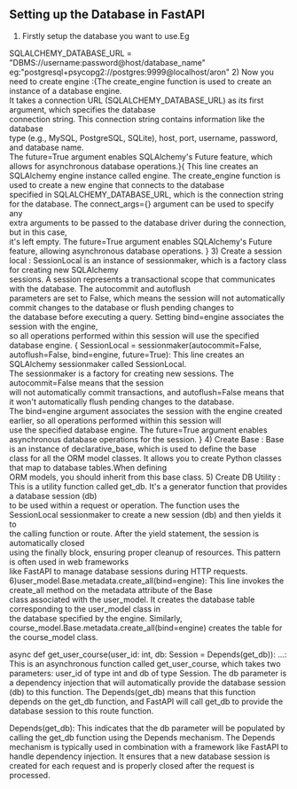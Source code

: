 ## Setting up the Database in FastAPI 
1) Firstly setup the database you want to use.Eg
   
SQLALCHEMY_DATABASE_URL = "DBMS://username:password@host/database_name"
eg:"postgresql+psycopg2://postgres:9999@localhost/aron" 
2) Now you need to create engine :{The create_engine function is used to create an instance of a database engine.<br> It takes a connection URL (SQLALCHEMY_DATABASE_URL) as its first argument, which specifies the database <br>  connection string. This connection string contains information like the database <br> type (e.g., MySQL, PostgreSQL, SQLite), host, port, username, password, and database name. <br> The future=True argument enables SQLAlchemy's Future feature, which allows for asynchronous database operations.}{
This line creates an SQLAlchemy engine instance called engine. The create_engine function is used to create a new engine that connects to the database <br> specified in SQLALCHEMY_DATABASE_URL, which is the connection string for the database. The connect_args={} argument can be used to specify any <br>  extra arguments to be passed to the database driver during the connection, but in this case, <br> it's left empty. The future=True argument enables SQLAlchemy's Future feature, allowing asynchronous database operations.
}
3) Create a session local : SessionLocal is an instance of sessionmaker, which is a factory class for creating new SQLAlchemy <br> sessions. A session represents a transactional scope that communicates with the database. The autocommit and autoflush <br> parameters are set to False, which means the session will not automatically commit changes to the database or flush pending changes to <br> the database before executing a query. Setting bind=engine associates the session with the engine,<br>  so all operations performed within this session will use the specified database engine.
{
SessionLocal = sessionmaker(autocommit=False, autoflush=False, bind=engine, future=True): This line creates an SQLAlchemy sessionmaker called SessionLocal. <br> The sessionmaker is a factory for creating new sessions. The autocommit=False means that the session<br>  will not automatically commit transactions, and autoflush=False means that it won't automatically flush pending changes to the database. <br> The bind=engine argument associates the session with the engine created earlier, so all operations performed within this session will<br>  use the specified database engine. The future=True argument enables asynchronous database operations for the session.
}
4) Create Base : Base is an instance of declarative_base, which is used to define the base <br> class for all the ORM model classes. It allows you to create Python classes that map to database tables.When defining<br>  ORM models, you should inherit from this base class.
5) Create DB Utility : This is a utility function called get_db. It's a generator function that provides a database session (db)<br>  to be used within a request or operation. The function uses the SessionLocal sessionmaker to create a new session (db) and then yields it to<br>  the calling function or route. After the yield statement, the session is automatically closed <br> using the finally block, ensuring proper cleanup of resources. This pattern is often used in web frameworks<br>  like FastAPI to manage database sessions during HTTP requests.
6)user_model.Base.metadata.create_all(bind=engine): This line invokes the create_all method on the metadata attribute of the Base<br>  class associated with the user_model. It creates the database table corresponding to the user_model class in <br> the database specified by the engine. Similarly, course_model.Base.metadata.create_all(bind=engine) creates the table for the course_model class.

async def get_user_course(user_id: int, db: Session = Depends(get_db)): ...: This is an asynchronous function called get_user_course, which takes two parameters: user_id of type int and db of type Session. The db parameter is a dependency injection that will automatically provide the database session (db) to this function. The Depends(get_db) means that this function depends on the get_db function, and FastAPI will call get_db to provide the database session to this route function.

Depends(get_db): This indicates that the db parameter will be populated by calling the get_db function using the Depends mechanism. The Depends mechanism is typically used in combination with a framework like FastAPI to handle dependency injection. It ensures that a new database session is created for each request and is properly closed after the request is processed.
